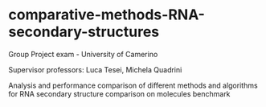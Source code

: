 # comparative-methods-RNA-secondary-structures
Group Project exam - University of Camerino

Supervisor professors: Luca Tesei, Michela Quadrini

Analysis and performance comparison of different methods and algorithms for RNA secondary structure comparison on molecules benchmark
